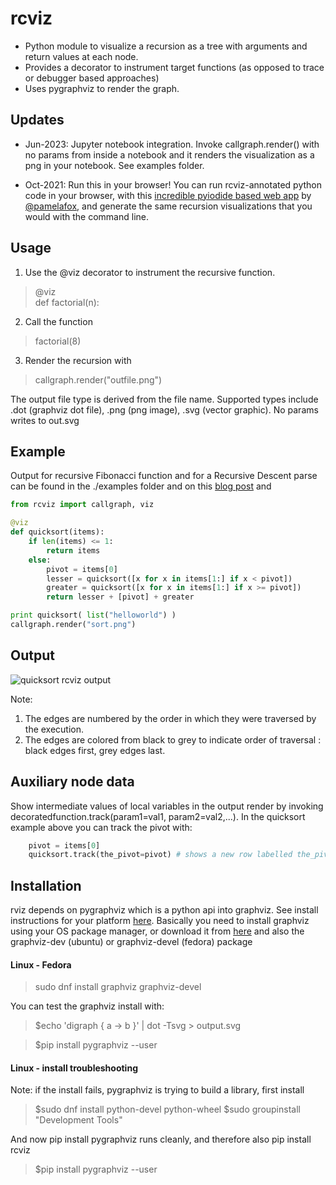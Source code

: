 
rcviz
=======

* Python module to visualize a recursion as a tree with arguments and return values at each node. 
* Provides a decorator to instrument target functions (as opposed to trace or debugger based approaches)  
* Uses pygraphviz to render the graph. 

## Updates

* Jun-2023:  Jupyter notebook integration. Invoke callgraph.render() with no params from inside a notebook and it renders the visualization as a png in your notebook. See examples folder.

* Oct-2021: Run this in your browser! You can run rcviz-annotated python code in your browser, with this [incredible pyiodide based web app](https://www.recursionvisualizer.com/) by [@pamelafox](https://github.com/pamelafox/recursive-visualizations), and generate the same recursion visualizations that you would with the command line.

## Usage

1. Use the @viz decorator to instrument the recursive function.
> @viz <br>
> def factorial(n):

2. Call the function
> factorial(8)

3. Render the recursion with 
> callgraph.render("outfile.png") 

The output file type is derived from the file name. Supported types include .dot (graphviz dot file), .png (png image), .svg (vector graphic). No params writes to out.svg


## Example

Output for recursive Fibonacci function and for a Recursive Descent parse can be found in the ./examples folder and on this [blog post](https://zvzzt.wordpress.com/2014/05/03/python-recursion-visualization-with-rcviz) and 



```python
from rcviz import callgraph, viz

@viz
def quicksort(items):
    if len(items) <= 1: 
        return items
    else:
        pivot = items[0]
        lesser = quicksort([x for x in items[1:] if x < pivot])
        greater = quicksort([x for x in items[1:] if x >= pivot])
        return lesser + [pivot] + greater

print quicksort( list("helloworld") )
callgraph.render("sort.png")
```

## Output 
![quicksort rcviz output](example/sort.png)

Note:
1. The edges are numbered by the order in which they were traversed by the execution.
2. The edges are colored from black to grey to indicate order of traversal : black edges first, grey edges last.

## Auxiliary node data

Show intermediate values of local variables in the output render by invoking decoratedfunction.track(param1=val1, param2=val2,...). In the quicksort example above you can track the pivot with:

```python
	pivot = items[0]
	quicksort.track(the_pivot=pivot) # shows a new row labelled the_pivot in each node 
```

## Installation

rviz depends on pygraphviz which is a python api into graphviz. See install instructions for your platform [here](https://pygraphviz.github.io/documentation/stable/install.html). Basically you need to install graphviz using your OS package manager, or  download it from [here](https://graphviz.org/download/) and also the graphviz-dev (ubuntu) or graphviz-devel (fedora) package

#### Linux - Fedora 

> sudo dnf install graphviz graphviz-devel

You can test the graphviz install with:

> $echo 'digraph { a -> b }' | dot -Tsvg > output.svg

> $pip install pygraphviz --user

#### Linux - install troubleshooting

Note: if the install fails, pygraphviz is trying to build a library, first install 

> $sudo dnf install python-devel python-wheel
> $sudo groupinstall "Development Tools"

And now pip install pygraphviz runs cleanly, and therefore also pip install rcviz

> $pip install pygraphviz --user

